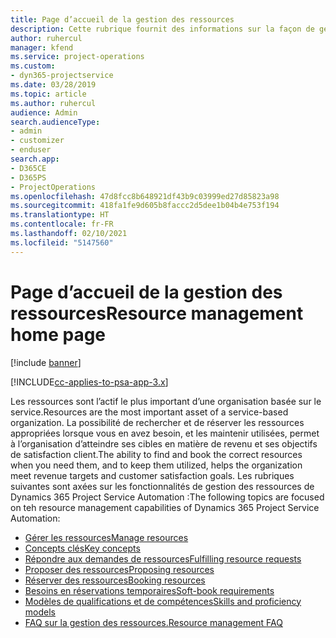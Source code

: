 ```yaml
---
title: Page d’accueil de la gestion des ressources
description: Cette rubrique fournit des informations sur la façon de gérer les ressources.
author: ruhercul
manager: kfend
ms.service: project-operations
ms.custom:
- dyn365-projectservice
ms.date: 03/28/2019
ms.topic: article
ms.author: ruhercul
audience: Admin
search.audienceType:
- admin
- customizer
- enduser
search.app:
- D365CE
- D365PS
- ProjectOperations
ms.openlocfilehash: 47d8fcc8b648921df43b9c03999ed27d85823a98
ms.sourcegitcommit: 418fa1fe9d605b8faccc2d5dee1b04b4e753f194
ms.translationtype: HT
ms.contentlocale: fr-FR
ms.lasthandoff: 02/10/2021
ms.locfileid: "5147560"
---
```

# <a name="resource-management-home-page"></a><span data-ttu-id="cb178-103">Page d’accueil de la gestion des ressources</span><span class="sxs-lookup"><span data-stu-id="cb178-103">Resource management home page</span></span>

[!include [banner](../includes/psa-now-project-operations.md)]

[!INCLUDE[cc-applies-to-psa-app-3.x](../includes/cc-applies-to-psa-app-3x.md)]

<span data-ttu-id="cb178-104">Les ressources sont l’actif le plus important d’une organisation basée sur le service.</span><span class="sxs-lookup"><span data-stu-id="cb178-104">Resources are the most important asset of a service-based organization.</span></span> <span data-ttu-id="cb178-105">La possibilité de rechercher et de réserver les ressources appropriées lorsque vous en avez besoin, et les maintenir utilisées, permet à l’organisation d’atteindre ses cibles en matière de revenu et ses objectifs de satisfaction client.</span><span class="sxs-lookup"><span data-stu-id="cb178-105">The ability to find and book the correct resources when you need them, and to keep them utilized, helps the organization meet revenue targets and customer satisfaction goals.</span></span> <span data-ttu-id="cb178-106">Les rubriques suivantes sont axées sur les fonctionnalités de gestion des ressources de Dynamics 365 Project Service Automation :</span><span class="sxs-lookup"><span data-stu-id="cb178-106">The following topics are focused on teh resource management capabilities of Dynamics 365 Project Service Automation:</span></span>

- [<span data-ttu-id="cb178-107">Gérer les ressources</span><span class="sxs-lookup"><span data-stu-id="cb178-107">Manage resources</span></span>](manage-resources.md)
- [<span data-ttu-id="cb178-108">Concepts clés</span><span class="sxs-lookup"><span data-stu-id="cb178-108">Key concepts</span></span>](reports-key-concepts.md)
- [<span data-ttu-id="cb178-109">Répondre aux demandes de ressources</span><span class="sxs-lookup"><span data-stu-id="cb178-109">Fulfilling resource requests</span></span>](resource-management-fulfill-requests.md)
- [<span data-ttu-id="cb178-110">Proposer des ressources</span><span class="sxs-lookup"><span data-stu-id="cb178-110">Proposing resources</span></span>](resource-management-propose-resources.md)
- [<span data-ttu-id="cb178-111">Réserver des ressources</span><span class="sxs-lookup"><span data-stu-id="cb178-111">Booking resources</span></span>](resource-management-book-resources-scheduleboard.md)
- [<span data-ttu-id="cb178-112">Besoins en réservations temporaires</span><span class="sxs-lookup"><span data-stu-id="cb178-112">Soft-book requirements</span></span>](resource-management-softbook-requirements.md)
- [<span data-ttu-id="cb178-113">Modèles de qualifications et de compétences</span><span class="sxs-lookup"><span data-stu-id="cb178-113">Skills and proficiency models</span></span>](resource-management-skills-proficiency.md)
- [<span data-ttu-id="cb178-114">FAQ sur la gestion des ressources.</span><span class="sxs-lookup"><span data-stu-id="cb178-114">Resource management FAQ</span></span>](resource-management-faq.md)
